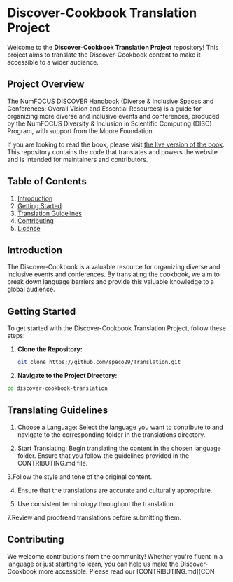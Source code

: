 # Discover-Cookbook Translation Project

Welcome to the **Discover-Cookbook Translation Project** repository! This project aims to translate the Discover-Cookbook content to make it accessible to a wider audience.

## Project Overview

The NumFOCUS DISCOVER Handbook (Diverse & Inclusive Spaces and Conferences: Overall Vision and Essential Resources) is a guide for organizing more diverse and inclusive events and conferences, produced by the NumFOCUS Diversity & Inclusion in Scientific Computing (DISC) Program, with support from the Moore Foundation.

If you are looking to read the book, please visit [the live version of the book](https://discover-cookbook.numfocus.org/). This repository contains the code that translates and powers the website and is intended for maintainers and contributors.

## Table of Contents

1. [Introduction](#introduction)
2. [Getting Started](#getting-started)
3. [Translation Guidelines](#translation-guidelines)
4. [Contributing](#contributing)
5. [License](#license)


## Introduction

The Discover-Cookbook is a valuable resource for organizing diverse and inclusive events and conferences. By translating the cookbook, we aim to break down language barriers and provide this valuable knowledge to a global audience.


## Getting Started

To get started with the Discover-Cookbook Translation Project, follow these steps:

1. **Clone the Repository:**
   ```bash
   git clone https://github.com/speco29/Translation.git

2. **Navigate to the Project Directory:**

```bash
cd discover-cookbook-translation
```
## Translating Guidelines

1. Choose a Language: Select the language you want to contribute to and navigate to the corresponding folder in the translations directory.

2. Start Translating: Begin translating the content in the chosen language folder. Ensure that you follow the guidelines provided in the CONTRIBUTING.md file.

3.Follow the style and tone of the original content.

4. Ensure that the translations are accurate and culturally appropriate.

5. Use consistent terminology throughout the translation.

7.Review and proofread translations before submitting them.

## Contributing
We welcome contributions from the community! Whether you're fluent in a language or just starting to learn, you can help us make the Discover-Cookbook more accessible. Please read our [CONTRIBUTING.md](CON

